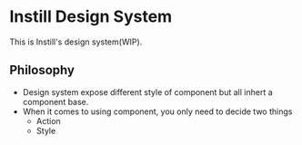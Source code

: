 # Instill Design System
This is Instill's design system(WIP).

## Philosophy
- Design system expose different style of component but all inhert a component base.
- When it comes to using component, you only need to decide two things
  - Action 
  - Style